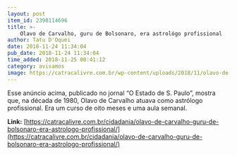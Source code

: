 ```yaml
---
layout: post
item_id: 2398114696
title: >-
    Olavo de Carvalho, guru de Bolsonaro, era astrológo profissional
author: Tatu D'Oquei
date: 2018-11-24 11:34:04
pub_date: 2018-11-24 11:34:04
time_added: 2018-11-25 00:41:12
category: avisamos
image: https://catracalivre.com.br/wp-content/uploads/2018/11/olavo-de-carvalho-astrologo.jpg
---
```


Esse anúncio acima, publicado no jornal “O Estado de S. Paulo”, mostra que, na década de 1980, Olavo de Carvalho atuava como astrólogo profissional. Era um curso de oito meses e uma aula semanal.

**Link:** [https://catracalivre.com.br/cidadania/olavo-de-carvalho-guru-de-bolsonaro-era-astrologo-profissional/](https://catracalivre.com.br/cidadania/olavo-de-carvalho-guru-de-bolsonaro-era-astrologo-profissional/)

